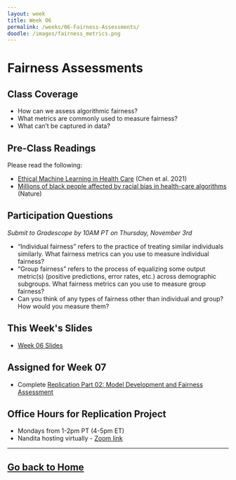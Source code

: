 ```yaml
---
layout: week
title: Week 06
permalink: /weeks/06-Fairness-Assessments/
doodle: /images/fairness_metrics.png
---
```


# Fairness Assessments

## Class Coverage
* How can we assess algorithmic fairness? 
* What metrics are commonly used to measure fairness? 
* What can’t be captured in data?

## Pre-Class Readings
Please read the following:
* [Ethical Machine Learning in Health Care](https://www.annualreviews.org/doi/full/10.1146/annurev-biodatasci-092820-114757) (Chen et al. 2021)
* [Millions of black people affected by racial bias in health-care algorithms](https://www.nature.com/articles/d41586-019-03228-6) (Nature)

## Participation Questions 
_Submit to Gradescope by 10AM PT on Thursday, November 3rd_
* “Individual fairness” refers to the practice of treating similar individuals similarly. What fairness metrics can you use to measure individual fairness?
* “Group fairness” refers to the process of equalizing some output metric(s) (positive predictions, error rates, etc.) across demographic subgroups. What fairness metrics can you use to measure group fairness?
* Can you think of any types of fairness other than individual and group? How would you measure them?

## This Week's Slides
* [Week 06 Slides](https://github.com/nanrahman/capstone-responsible-ai/blob/669855ff9660ab81b0872e60298fdee1dae98fb1/notes/week-06/week_6_slides.pdf)

## Assigned for Week 07
* Complete [Replication Part 02: Model Development and Fairness Assessment](https://github.com/nanrahman/capstone-responsible-ai/blob/fa968aec5d392ac1036cf795ca93e8d084e847ec/notes/week-06/replication-project-part-02-model-dev-fairness-eval.ipynb)

## Office Hours for Replication Project
* Mondays from 1-2pm PT (4-5pm ET)
* Nandita hosting virtually - [Zoom link](https://github.com/nanrahman/capstone-responsible-ai/blob/85fa88b88441f0dcd04e9fa84519ab0aa7090df2/notes/week-04/replication-office-hour-zoom-info.md)

---
[Go back to Home](https://nanrahman.github.io/capstone-responsible-ai/)
---

